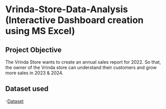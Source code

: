 # Vrinda-Store-Data-Analysis (Interactive Dashboard creation using MS Excel)
## Project Objective
The Vrinda Store wants to create an annual sales report for 2022. So that, the owner of the Vrinda store can understand their customers and grow more sales in 2023 & 2024.

## Dataset used
-<a href="https://github.com/sachinswaroop2002/Data-Analysis-Dashboard/blob/main/Vrinda%20Data%20Analysis2%20(1).xlsx">Dataset</a>
